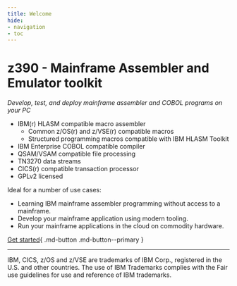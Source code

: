 ```yaml
---
title: Welcome
hide:
- navigation
- toc
---
```


# z390 - Mainframe Assembler and Emulator toolkit

*Develop, test, and deploy mainframe assembler and COBOL programs on your PC*

* IBM(r) HLASM compatible macro assembler
    * Common z/OS(r) and z/VSE(r) compatible macros
    * Structured programming macros compatible with IBM HLASM Toolkit
* IBM Enterprise COBOL compatible compiler
* QSAM/VSAM compatible file processing
* TN3270 data streams
* CICS(r) compatible transaction processor
* GPLv2 licensed

Ideal for a number of use cases:

* Learning IBM mainframe assembler programming without access to a mainframe.
* Develop your mainframe application using modern tooling.
* Run your mainframe applications in the cloud on commodity hardware.

[Get started](getting_started/install.md){ .md-button .md-button--primary }


---
IBM, CICS, z/OS and z/VSE are trademarks of IBM Corp., registered in the U.S. 
and other countries. The use of IBM Trademarks complies with the Fair use 
guidelines for use and reference of IBM trademarks.
